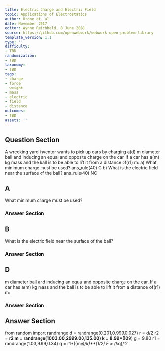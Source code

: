 ```yaml
---
title: Electric Charge and Electric Field
topic: Applications of Electrostatics
author: Urone et. al
date: November 2017
editor: Wynne Reichheld, 8 June 2018
source: https://github.com/openwebwork/webwork-open-problem-library
template_version: 1.1
type: ''
difficulty:
- TBD
randomization:
- TBD
taxonomy:
- TBD
tags:
- charge
- force
- weight
- mass
- electric
- field
- distance
outcomes:
- TBD
assets: ''
---
```


## Question Section 

A wrecking yard inventor wants to pick up cars by charging a(d) m diameter ball and inducing an equal and opposite charge on the car. If a car has a(m) kg mass and the ball is to be able to lift it from a distance of(r1) m: 
a) What minimum charge must be used? 
ans_rule(40) C
b) What is the electric field near the surface of the ball?
ans_rule(40) NC

## A
What minimum charge must be used? 
### Answer Section
## B
What is the electric field near the surface of the ball?
### Answer Section
## D
m diameter ball and inducing an equal and opposite charge on the car. If a car has a(m) kg mass and the ball is to be able to lift it from a distance of(r1) m: 
### Answer Section


## Answer Section

from random import randrange
d = randrange(0.201,0.999,0.027)
r = d/2
r2 = r**2
m = randrange(1003.00,2999.00,135.00)
k = 8.99*(10**9)
g = 9.80
r1 = randrange(1.03,9.99,0.34)
q = r1*((m*g)/k)**(1/2)
E = (k*q)/r2